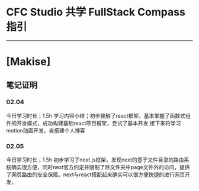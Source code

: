 # CFC Studio 共学 FullStack Compass 指引
---
# [Makise]

## 笔记证明

<!-- Content_START -->

### 02.04
今日学习时长；1.5h
学习内容小结；初步接触了react框架，基本掌握了函数式组件的开发模式，成功构建基础react项目框架，尝试了基本开发
接下来将学习motion动画开发，自搭建个人博客


### 02.05
今日学习时长；1.5h
初步学习了next.js框架，发现next的基于文件目录的路由系统确实很方便，同时next官方约定并限制了除文件夹中page文件外的访问，提供了网页路由的安全保障。next与react搭配起来确实可以很方便快捷的进行网页开发，


<!-- Content_END -->
